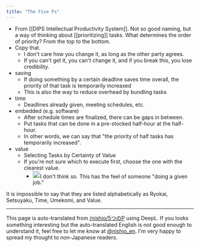 ```yaml
---
title: "The Five Ps"
---
```


- From [[DIPS Intellectual Productivity System]].
Not so good naming, but a way of thinking about [[prioritizing]] tasks. What determines the order of priority? From the top to the bottom.
- Copy that.
    - I don't care how you change it, as long as the other party agrees.
    - If you can't get it, you can't change it, and if you break this, you lose credibility.
- saving
    - If doing something by a certain deadline saves time overall, the priority of that task is temporarily increased
    - This is also the way to reduce overhead by bundling tasks
- time
    - Deadlines already given, meeting schedules, etc.
- embedded (e.g. software)
    - After schedule times are finalized, there can be gaps in between.
    - Put tasks that can be done in a pre-stocked half-hour at the half-hour.
    - In other words, we can say that "the priority of half tasks has temporarily increased".
- value
    - Selecting Tasks by Certainty of Value
    - If you're not sure which to execute first, choose the one with the clearest value.
        - <img src='https://scrapbox.io/api/pages/nishio-en/nishio/icon' alt='nishio.icon' height="19.5"/>I don't think so. This has the feel of someone "doing a given job."

It is impossible to say that they are listed alphabetically as Ryokai, Setsuyaku, Time, Umekomi, and Value.

---
This page is auto-translated from [/nishio/5つのP](https://scrapbox.io/nishio/5つのP) using DeepL. If you looks something interesting but the auto-translated English is not good enough to understand it, feel free to let me know at [@nishio_en](https://twitter.com/nishio_en). I'm very happy to spread my thought to non-Japanese readers.